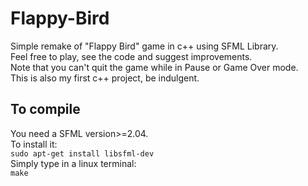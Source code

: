 # Flappy-Bird
Simple remake of "Flappy Bird" game in c++ using SFML Library.   
Feel free to play, see the code and suggest improvements.     
Note that you can't quit the game while in Pause or Game Over mode.    
This is also my first c++ project, be indulgent.     

## To compile    
You need a SFML version>=2.04.    
To install it:   
`sudo apt-get install libsfml-dev`   
Simply type in a linux terminal:    
`make` 
